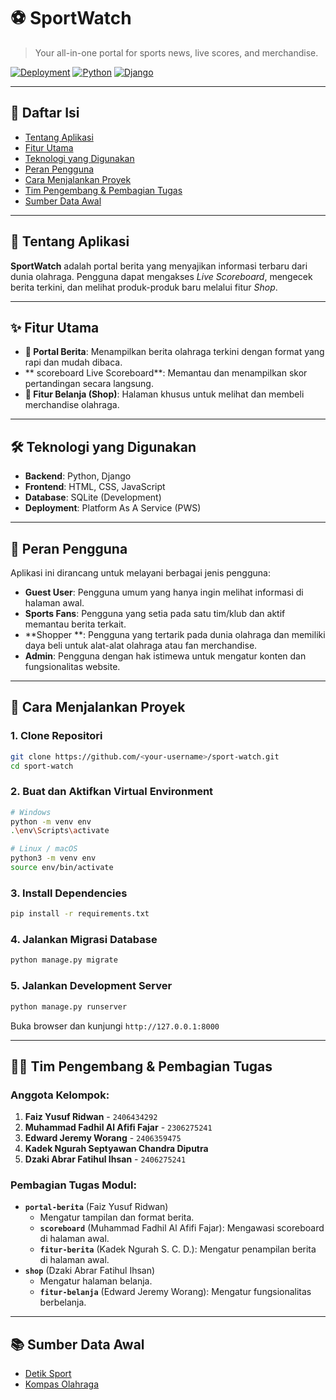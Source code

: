 # ⚽ SportWatch

> Your all-in-one portal for sports news, live scores, and merchandise.

[![Deployment](https://img.shields.io/badge/Deployment-Live-brightgreen.svg)](https://pbp.cs.ui.ac.id/web/project/faiz.yusuf/sportwatch)
[![Python](https://img.shields.io/badge/Python-3.10%2B-blue.svg)](https://www.python.org/)
[![Django](https://img.shields.io/badge/Django-4.2-darkgreen.svg)](https://www.djangoproject.com/)

---

## 📖 Daftar Isi
- [Tentang Aplikasi](#-tentang-aplikasi)
- [Fitur Utama](#-fitur-utama)
- [Teknologi yang Digunakan](#-teknologi-yang-digunakan)
- [Peran Pengguna](#-peran-pengguna)
- [Cara Menjalankan Proyek](#-cara-menjalankan-proyek)
- [Tim Pengembang & Pembagian Tugas](#-tim-pengembang--pembagian-tugas)
- [Sumber Data Awal](#-sumber-data-awal)

---

## 📌 Tentang Aplikasi
**SportWatch** adalah portal berita yang menyajikan informasi terbaru dari dunia olahraga. Pengguna dapat mengakses *Live Scoreboard*, mengecek berita terkini, dan melihat produk-produk baru melalui fitur *Shop*.

---

## ✨ Fitur Utama
- **📰 Portal Berita**: Menampilkan berita olahraga terkini dengan format yang rapi dan mudah dibaca.
- ** scoreboard Live Scoreboard**: Memantau dan menampilkan skor pertandingan secara langsung.
- **🛒 Fitur Belanja (Shop)**: Halaman khusus untuk melihat dan membeli merchandise olahraga.

---

## 🛠️ Teknologi yang Digunakan
- **Backend**: Python, Django
- **Frontend**: HTML, CSS, JavaScript
- **Database**: SQLite (Development)
- **Deployment**: Platform As A Service (PWS)

---

## 👤 Peran Pengguna
Aplikasi ini dirancang untuk melayani berbagai jenis pengguna:
- **Guest User**: Pengguna umum yang hanya ingin melihat informasi di halaman awal.
- **Sports Fans**: Pengguna yang setia pada satu tim/klub dan aktif memantau berita terkait.
- **Shopper **: Pengguna yang tertarik pada dunia olahraga dan memiliki daya beli untuk alat-alat olahraga atau fan merchandise.
- **Admin**: Pengguna dengan hak istimewa untuk mengatur konten dan fungsionalitas website.

---

## 🚀 Cara Menjalankan Proyek

### 1. Clone Repositori
```bash
git clone https://github.com/<your-username>/sport-watch.git
cd sport-watch
```

### 2. Buat dan Aktifkan Virtual Environment
```bash
# Windows
python -m venv env
.\env\Scripts\activate

# Linux / macOS
python3 -m venv env
source env/bin/activate
```

### 3. Install Dependencies
```bash
pip install -r requirements.txt
```

### 4. Jalankan Migrasi Database
```bash
python manage.py migrate
```

### 5. Jalankan Development Server
```bash
python manage.py runserver
```
Buka browser dan kunjungi `http://127.0.0.1:8000`

---

## 👨‍💻 Tim Pengembang & Pembagian Tugas

### Anggota Kelompok:
1.  **Faiz Yusuf Ridwan** - `2406434292`
2.  **Muhammad Fadhil Al Afifi Fajar** - `2306275241`
3.  **Edward Jeremy Worang** - `2406359475`
4.  **Kadek Ngurah Septyawan Chandra Diputra**
5.  **Dzaki Abrar Fatihul Ihsan** - `2406275241`

### Pembagian Tugas Modul:
- **`portal-berita`** (Faiz Yusuf Ridwan)
  - Mengatur tampilan dan format berita.
  - **`scoreboard`** (Muhammad Fadhil Al Afifi Fajar): Mengawasi scoreboard di halaman awal.
  - **`fitur-berita`** (Kadek Ngurah S. C. D.): Mengatur penampilan berita di halaman awal.
- **`shop`** (Dzaki Abrar Fatihul Ihsan)
  - Mengatur halaman belanja.
  - **`fitur-belanja`** (Edward Jeremy Worang): Mengatur fungsionalitas berbelanja.

---

## 📚 Sumber Data Awal
- [Detik Sport](https://sport.detik.com/)
- [Kompas Olahraga](https://olahraga.kompas.com/)